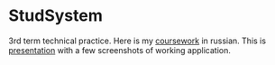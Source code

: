 # StudSystem
3rd term technical practice.
Here is my [coursework](КР_2019_Саидмуродов_СС.docx) in russian.
This is [presentation](Успеваемость_студентов_на_факультете.pptx) with a few screenshots of working application.